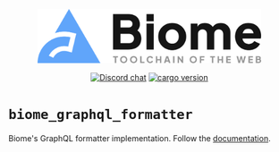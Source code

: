 <p align="center">
	<img alt="Biome - Toolchain of the web" width="400" src="https://raw.githubusercontent.com/biomejs/resources/main/svg/slogan-light-transparent.svg"/>
</p>

<div align="center">

[![Discord chat][discord-badge]][discord-url]
[![cargo version][cargo-badge]][cargo-url]

[discord-badge]:
	https://badgen.net/discord/online-members/BypW39g6Yc?icon=discord&label=discord&color=green
[discord-url]: https://biomejs.dev/chat
[cargo-badge]: https://badgen.net/crates/v/biome_graphql_formatter?&color=green
[cargo-url]: https://crates.io/crates/biome_graphql_formatter/

</div>

# `biome_graphql_formatter`

Biome's GraphQL formatter implementation. Follow the
[documentation](https://docs.rs/biome_graphql_formatter/).
